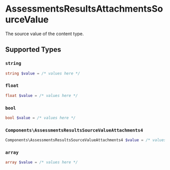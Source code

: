 # AssessmentsResultsAttachmentsSourceValue

The source value of the content type.


## Supported Types

### `string`

```php
string $value = /* values here */
```

### `float`

```php
float $value = /* values here */
```

### `bool`

```php
bool $value = /* values here */
```

### `Components\AssessmentsResultsSourceValueAttachments4`

```php
Components\AssessmentsResultsSourceValueAttachments4 $value = /* values here */
```

### `array`

```php
array $value = /* values here */
```


